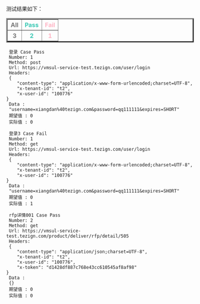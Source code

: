 
测试结果如下：
<table border="3" width="500px">
  <tr>
    <th style="color: #787878">All</th>
    <th style="color: #3cc8b4">Pass</th>
    <th style="color: #FFB5C5">Fail</th>
  </tr>
  <tr>
    <th style="color: #787878">3</th>
    <th style="color: #3cc8b4">2</th>
    <th style="color: #FFB5C5">1</th>
  </tr>
</table>


```
 登录 Case Pass
 Number: 1
 Method: post
 Url: https://vmsul-service-test.tezign.com/user/login
 Headers:
 {
    "content-type": "application/x-www-form-urlencoded;charset=UTF-8",
    "x-tenant-id": "t2",
    "x-user-id": "100776"
}
 Data : 
 "username=xiangdan%40tezign.com&password=qq111111&expires=SHORT"
 期望值 : 0
 实际值 : 0
```

```
 登录3 Case Fail
 Number: 1
 Method: get
 Url: https://vmsul-service-test.tezign.com/user/login
 Headers:
 {
    "content-type": "application/x-www-form-urlencoded;charset=UTF-8",
    "x-tenant-id": "t2",
    "x-user-id": "100776"
}
 Data : 
 "username=xiangdan%40tezign.com&password=qq111111&expires=SHORT"
 期望值 : 0
 实际值 : 1
```

```
 rfp详情001 Case Pass
 Number: 2
 Method: get
 Url: https://vmsul-service-test.tezign.com/product/deliver/rfp/detail/505
 Headers:
 {
    "content-type": "application/json;charset=UTF-8",
    "x-tenant-id": "t2",
    "x-user-id": "100776",
    "x-token": "d1428df887c768e43cc610545af8af98"
}
 Data : 
 {}
 期望值 : 0
 实际值 : 0
```
